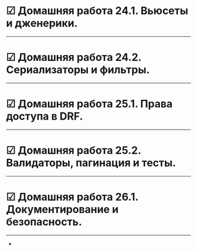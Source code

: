 # &#x2611; Домашняя работа 24.1. Вьюсеты и дженерики.
___
# &#x2611; Домашняя работа 24.2. Сериализаторы и фильтры.
___
# &#x2611; Домашняя работа 25.1. Права доступа в DRF.
___
# &#x2611; Домашняя работа 25.2. Валидаторы, пагинация и тесты.
___
# &#x2611; Домашняя работа 26.1. Документирование и безопасность.
___
-